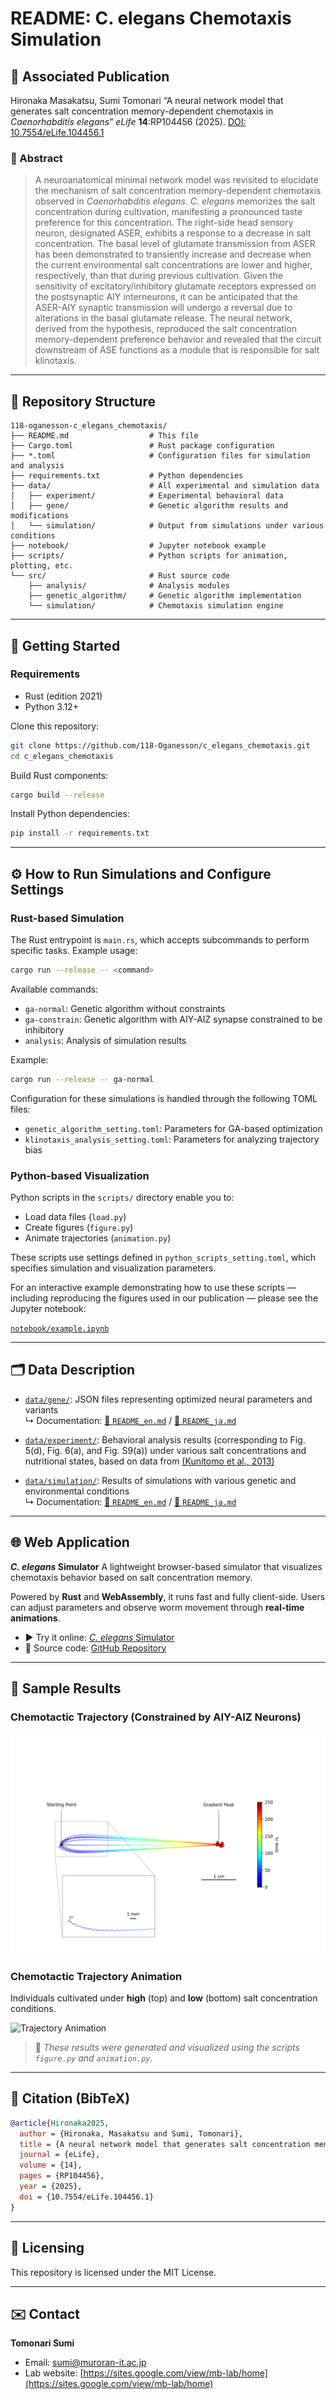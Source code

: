 # README: C. elegans Chemotaxis Simulation

## 🧪 Associated Publication

Hironaka Masakatsu, Sumi Tomonari “A neural network model that generates salt concentration memory-dependent chemotaxis in *Caenorhabditis elegans*” *eLife* **14**:RP104456 (2025).
[DOI: 10.7554/eLife.104456.1](https://doi.org/10.7554/eLife.104456.1)

### 🧠 Abstract

> A neuroanatomical minimal network model was revisited to elucidate the mechanism of salt concentration memory-dependent chemotaxis observed in *Caenorhabditis elegans*. *C. elegans* memorizes the salt concentration during cultivation, manifesting a pronounced taste preference for this concentration. The right-side head sensory neuron, designated ASER, exhibits a response to a decrease in salt concentration. The basal level of glutamate transmission from ASER has been demonstrated to transiently increase and decrease when the current environmental salt concentrations are lower and higher, respectively, than that during previous cultivation. Given the sensitivity of excitatory/inhibitory glutamate receptors expressed on the postsynaptic AIY interneurons, it can be anticipated that the ASER-AIY synaptic transmission will undergo a reversal due to alterations in the basal glutamate release. The neural network, derived from the hypothesis, reproduced the salt concentration memory-dependent preference behavior and revealed that the circuit downstream of ASE functions as a module that is responsible for salt klinotaxis.

---

## 📁 Repository Structure

```text
118-oganesson-c_elegans_chemotaxis/
├── README.md                  # This file
├── Cargo.toml                 # Rust package configuration
├── *.toml                     # Configuration files for simulation and analysis
├── requirements.txt           # Python dependencies
├── data/                      # All experimental and simulation data
│   ├── experiment/            # Experimental behavioral data
│   ├── gene/                  # Genetic algorithm results and modifications
│   └── simulation/            # Output from simulations under various conditions
├── notebook/                  # Jupyter notebook example
├── scripts/                   # Python scripts for animation, plotting, etc.
└── src/                       # Rust source code
    ├── analysis/              # Analysis modules
    ├── genetic_algorithm/     # Genetic algorithm implementation
    └── simulation/            # Chemotaxis simulation engine
```

---

## 🚀 Getting Started

### Requirements

* Rust (edition 2021)
* Python 3.12+

Clone this repository:

```bash
git clone https://github.com/118-Oganesson/c_elegans_chemotaxis.git
cd c_elegans_chemotaxis
```

Build Rust components:

```bash
cargo build --release
```


Install Python dependencies:

```bash
pip install -r requirements.txt
```

---

## ⚙️ How to Run Simulations and Configure Settings

### Rust-based Simulation

The Rust entrypoint is `main.rs`, which accepts subcommands to perform specific tasks. Example usage:

```bash
cargo run --release -- <command>
```

Available commands:

* `ga-normal`: Genetic algorithm without constraints
* `ga-constrain`: Genetic algorithm with AIY-AIZ synapse constrained to be inhibitory
* `analysis`: Analysis of simulation results

Example:

```bash
cargo run --release -- ga-normal
```

Configuration for these simulations is handled through the following TOML files:

* `genetic_algorithm_setting.toml`: Parameters for GA-based optimization
* `klinotaxis_analysis_setting.toml`: Parameters for analyzing trajectory bias

### Python-based Visualization

Python scripts in the `scripts/` directory enable you to:

* Load data files (`load.py`)
* Create figures (`figure.py`)
* Animate trajectories (`animation.py`)

These scripts use settings defined in `python_scripts_setting.toml`, which specifies simulation and visualization parameters.

For an interactive example demonstrating how to use these scripts — including reproducing the figures used in our publication — please see the Jupyter notebook:

[`notebook/example.ipynb`](notebook/example.ipynb)

---

## 🗂️ Data Description

- [`data/gene/`](data/gene/): JSON files representing optimized neural parameters and variants  
  ↳ Documentation: [📄 `README_en.md`](data/gene/README_en.md) / [📄 `README_ja.md`](data/gene/README_ja.md)

- [`data/experiment/`](data/experiment/): Behavioral analysis results (corresponding to Fig. 5(d), Fig. 6(a), and Fig. S9(a)) under various salt concentrations and nutritional states, based on data from [(Kunitomo et al., 2013)](https://doi.org/10.1038/ncomms3210)

- [`data/simulation/`](data/simulation/): Results of simulations with various genetic and environmental conditions  
  ↳ Documentation: [📄 `README_en.md`](data/simulation/README_en.md) / [📄 `README_ja.md`](data/simulation/README_ja.md)


---

## 🌐 Web Application

***C. elegans* Simulator**
A lightweight browser-based simulator that visualizes chemotaxis behavior based on salt concentration memory.

Powered by **Rust** and **WebAssembly**, it runs fast and fully client-side. Users can adjust parameters and observe worm movement through **real-time animations**.

* ▶️ Try it online: [*C. elegans* Simulator](https://wormsim.streamlit.app/)
* 🧬 Source code: [GitHub Repository](https://github.com/118-Oganesson/WormSim)


---

## 📸 Sample Results

### Chemotactic Trajectory (Constrained by AIY-AIZ Neurons)

![Trajectory Image](./visualizations/image/Fig2/trajectory_with_constraining_AIY-AIZ_0.png)

### Chemotactic Trajectory Animation

Individuals cultivated under **high** (top) and **low** (bottom) salt concentration conditions.

![Trajectory Animation](./visualizations/video/high_and_low_salt_cultivation.gif)

> 📎 *These results were generated and visualized using the scripts `figure.py` and `animation.py`.*

---

## 📖 Citation (BibTeX)

```bibtex
@article{Hironaka2025,
  author = {Hironaka, Masakatsu and Sumi, Tomonari},
  title = {A neural network model that generates salt concentration memory-dependent chemotaxis in Caenorhabditis elegans},
  journal = {eLife},
  volume = {14},
  pages = {RP104456},
  year = {2025},
  doi = {10.7554/eLife.104456.1}
}
```

---

## 🪪 Licensing

This repository is licensed under the MIT License.

---

## ✉️ Contact

**Tomonari Sumi**

* Email: [sumi@muroran-it.ac.jp](mailto:sumi@muroran-it.ac.jp)
* Lab website: [https://sites.google.com/view/mb-lab/home](https://sites.google.com/view/mb-lab/home)



